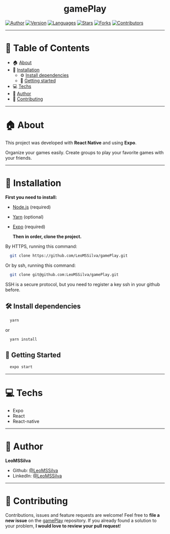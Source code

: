 <h1 align="center">gamePlay
	<br/>
</h1>

[![Author](https://img.shields.io/badge/author-LeoMSSilva-blue?style=flat-square)](https://github.com/LeoMSSilva)
[![Version](https://img.shields.io/badge/version-1.0.0-blue.svg?cacheSeconds=2592000)](https://github.com/LeoMSSilva)
[![Languages](https://img.shields.io/github/languages/count/LeoMSSilva/gamePlay?color=blue&style=flat-square)](#)
[![Stars](https://img.shields.io/github/stars/LeoMSSilva/gamePlay?color=blue&style=flat-square)](https://github.com/LeoMSSilva/gamePlay/stargazers)
[![Forks](https://img.shields.io/github/forks/LeoMSSilva/gamePlay?color=blue&style=flat-square)](https://github.com/LeoMSSilva/gamePlay/network/members)
[![Contributors](https://img.shields.io/github/contributors/LeoMSSilva/gamePlay?color=blue&style=flat-square)](https://github.com/LeoMSSilva/gamePlay/graphs/contributors)

---

# :pushpin: Table of Contents

- :house: [About](#house-about)
- :dart: [Installation](#dart-installation)
  - :gear: [Install dependencies](#hammer_and_wrench-install-dependencies)
  - :rocket: [Getting started](#rocket-getting-started)
- :computer: [Techs](#computer-techs)
- :bust_in_silhouette: [Author](#bust_in_silhouette-author)
- :handshake: [Contributing](#handshake-contributing)

---

# :house: About

This project was developed with **React Native** and using **Expo**.

Organize your games easily. Create groups to play your favorite games with your friends.

---

# :dart: Installation

**First you need to install:**

- [Node.js](https://pt-br.nodejs.org/) (required)
- [Yarn](https://yarnpkg.com/) (optional)
- [Expo](https://expo.io/) (required)

  **Then in order, clone the project.**

By HTTPS, running this command:

```bash
  git clone https://github.com/LeoMSSilva/gamePlay.git
```

Or by ssh, running this command:

```bash
  git clone git@github.com:LeoMSSilva/gamePlay.git
```

SSH is a secure protocol, but you need to register a key ssh in your github before.

## :hammer_and_wrench: Install dependencies

```bash
  yarn
```

or

```bash
  yarn install
```

## :rocket: Getting Started

```bash
  expo start
```

---

# :computer: Techs

- Expo
- React
- React-native

---

# :bust_in_silhouette: Author

**LeoMSSilva**

- Github: [@LeoMSSilva](https://github.com/LeoMSSilva)
- LinkedIn: [@LeoMSSilva](https://linkedin.com/in/LeoMSSilva)

---

# :handshake: Contributing

Contributions, issues and feature requests are welcome! Feel free to **file a new issue** on the [gamePlay](https://github.com/LeoMSSilva/gamePlay/issues) repository. If you already found a solution to your problem, **I would love to review your pull request**!
